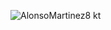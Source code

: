 ![AlonsoMartinez8 kt](https://github.com/user-attachments/assets/7e051e3c-1218-44fb-8626-7417ece2129a)
